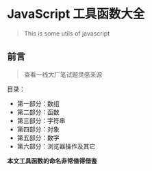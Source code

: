 # JavaScript 工具函数大全
> This is some utils of javascript

## 前言
> 查看一线大厂笔试题灵感来源

目录：

- 第一部分：数组
- 第二部分：函数
- 第三部分：字符串
- 第四部分：对象
- 第五部分：数字
- 第六部分：浏览器操作及其它

**本文工具函数的命名非常值得借鉴**

